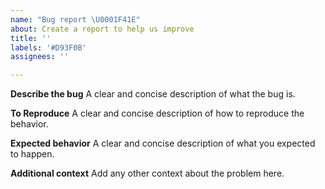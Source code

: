 ```yaml
---
name: "Bug report \U0001F41E"
about: Create a report to help us improve
title: ''
labels: '#D93F0B'
assignees: ''

---
```


**Describe the bug**
A clear and concise description of what the bug is.

**To Reproduce**
A clear and concise description of how to reproduce the behavior.

**Expected behavior**
A clear and concise description of what you expected to happen.

**Additional context**
Add any other context about the problem here.
